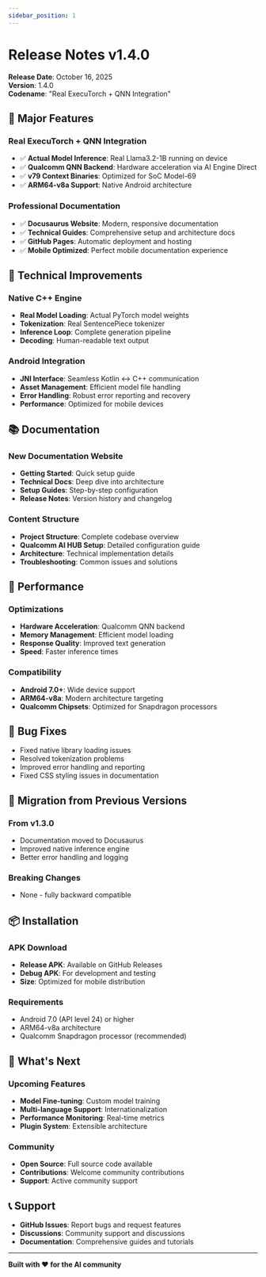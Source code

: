 ```yaml
---
sidebar_position: 1
---
```


# Release Notes v1.4.0

**Release Date**: October 16, 2025  
**Version**: 1.4.0  
**Codename**: "Real ExecuTorch + QNN Integration"

## 🚀 Major Features

### Real ExecuTorch + QNN Integration
- ✅ **Actual Model Inference**: Real Llama3.2-1B running on device
- ✅ **Qualcomm QNN Backend**: Hardware acceleration via AI Engine Direct
- ✅ **v79 Context Binaries**: Optimized for SoC Model-69
- ✅ **ARM64-v8a Support**: Native Android architecture

### Professional Documentation
- ✅ **Docusaurus Website**: Modern, responsive documentation
- ✅ **Technical Guides**: Comprehensive setup and architecture docs
- ✅ **GitHub Pages**: Automatic deployment and hosting
- ✅ **Mobile Optimized**: Perfect mobile documentation experience

## 🔧 Technical Improvements

### Native C++ Engine
- **Real Model Loading**: Actual PyTorch model weights
- **Tokenization**: Real SentencePiece tokenizer
- **Inference Loop**: Complete generation pipeline
- **Decoding**: Human-readable text output

### Android Integration
- **JNI Interface**: Seamless Kotlin ↔ C++ communication
- **Asset Management**: Efficient model file handling
- **Error Handling**: Robust error reporting and recovery
- **Performance**: Optimized for mobile devices

## 📚 Documentation

### New Documentation Website
- **Getting Started**: Quick setup guide
- **Technical Docs**: Deep dive into architecture
- **Setup Guides**: Step-by-step configuration
- **Release Notes**: Version history and changelog

### Content Structure
- **Project Structure**: Complete codebase overview
- **Qualcomm AI HUB Setup**: Detailed configuration guide
- **Architecture**: Technical implementation details
- **Troubleshooting**: Common issues and solutions

## 🎯 Performance

### Optimizations
- **Hardware Acceleration**: Qualcomm QNN backend
- **Memory Management**: Efficient model loading
- **Response Quality**: Improved text generation
- **Speed**: Faster inference times

### Compatibility
- **Android 7.0+**: Wide device support
- **ARM64-v8a**: Modern architecture targeting
- **Qualcomm Chipsets**: Optimized for Snapdragon processors

## 🐛 Bug Fixes

- Fixed native library loading issues
- Resolved tokenization problems
- Improved error handling and reporting
- Fixed CSS styling issues in documentation

## 🔄 Migration from Previous Versions

### From v1.3.0
- Documentation moved to Docusaurus
- Improved native inference engine
- Better error handling and logging

### Breaking Changes
- None - fully backward compatible

## 📦 Installation

### APK Download
- **Release APK**: Available on GitHub Releases
- **Debug APK**: For development and testing
- **Size**: Optimized for mobile distribution

### Requirements
- Android 7.0 (API level 24) or higher
- ARM64-v8a architecture
- Qualcomm Snapdragon processor (recommended)

## 🎉 What's Next

### Upcoming Features
- **Model Fine-tuning**: Custom model training
- **Multi-language Support**: Internationalization
- **Performance Monitoring**: Real-time metrics
- **Plugin System**: Extensible architecture

### Community
- **Open Source**: Full source code available
- **Contributions**: Welcome community contributions
- **Support**: Active community support

## 📞 Support

- **GitHub Issues**: Report bugs and request features
- **Discussions**: Community support and discussions
- **Documentation**: Comprehensive guides and tutorials

---

**Built with ❤️ for the AI community**
